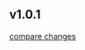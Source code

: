 
## v1.0.1

[compare changes](https://github.com/m-shum/nuxt-helper-utils/compare/v1.0.2...v1.0.1)

